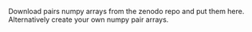 Download pairs numpy arrays from the zenodo repo and put them here. Alternatively create your own numpy pair arrays.
